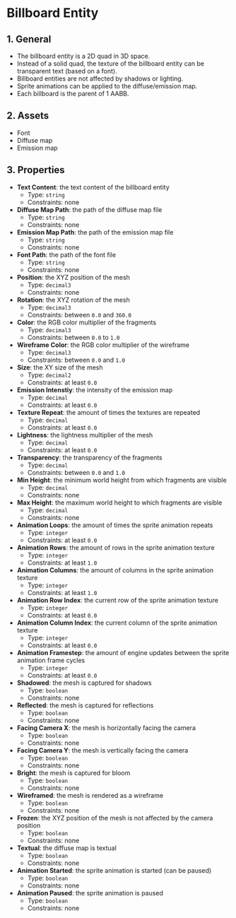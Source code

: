 # Billboard Entity

## 1. General

- The billboard entity is a 2D quad in 3D space.
- Instead of a solid quad, the texture of the billboard entity can be transparent text (based on a font).
- Billboard entities are not affected by shadows or lighting.
- Sprite animations can be applied to the diffuse/emission map.
- Each billboard is the parent of 1 AABB.

## 2. Assets

- Font
- Diffuse map
- Emission map

## 3. Properties

- **Text Content**: the text content of the billboard entity
  - Type: `string`
  - Constraints: none
- **Diffuse Map Path**: the path of the diffuse map file
  - Type: `string`
  - Constraints: none
- **Emission Map Path**: the path of the emission map file
  - Type: `string`
  - Constraints: none
- **Font Path**: the path of the font file
  - Type: `string`
  - Constraints: none
- **Position**: the XYZ position of the mesh
  - Type: `decimal3`
  - Constraints: none
- **Rotation**: the XYZ rotation of the mesh
  - Type: `decimal3`
  - Constraints: between `0.0` and `360.0`
- **Color**: the RGB color multiplier of the fragments
  - Type: `decimal3`
  - Constraints: between `0.0` to `1.0`
- **Wireframe Color**: the RGB color multiplier of the wireframe
  - Type: `decimal3`
  - Constraints: between `0.0` and `1.0`
- **Size**: the XY size of the mesh
  - Type: `decimal2`
  - Constraints: at least `0.0`
- **Emission Intenstiy**: the intensity of the emission map
  - Type: `decimal`
  - Constraints: at least `0.0`
- **Texture Repeat**: the amount of times the textures are repeated
  - Type: `decimal`
  - Constraints: at least `0.0`
- **Lightness**: the lightness multiplier of the mesh
  - Type: `decimal`
  - Constraints: at least `0.0`
- **Transparency**: the transparency of the fragments
  - Type: `decimal`
  - Constraints: between `0.0` and `1.0`
- **Min Height**: the minimum world height from which fragments are visible
  - Type: `decimal`
  - Constraints: none
- **Max Height**: the maximum world height to which fragments are visible
  - Type: `decimal`
  - Constraints: none
- **Animation Loops**: the amount of times the sprite animation repeats
  - Type: `integer`
  - Constraints: at least `0.0`
- **Animation Rows**: the amount of rows in the sprite animation texture
  - Type: `integer`
  - Constraints: at least `1.0`
- **Animation Columns**: the amount of columns in the sprite animation texture
  - Type: `integer`
  - Constraints: at least `1.0`
- **Animation Row Index**: the current row of the sprite animation texture
  - Type: `integer`
  - Constraints: at least `0.0`
- **Animation Column Index**: the current column of the sprite animation texture
  - Type: `integer`
  - Constraints: at least `0.0`
- **Animation Framestep**: the amount of engine updates between the sprite animation frame cycles
  - Type: `integer`
  - Constraints: at least `0.0`
- **Shadowed**: the mesh is captured for shadows
  - Type: `boolean`
  - Constraints: none
- **Reflected**: the mesh is captured for reflections
  - Type: `boolean`
  - Constraints: none
- **Facing Camera X**: the mesh is horizontally facing the camera
  - Type: `boolean`
  - Constraints: none
- **Facing Camera Y**: the mesh is vertically facing the camera
  - Type: `boolean`
  - Constraints: none
- **Bright**: the mesh is captured for bloom
  - Type: `boolean`
  - Constraints: none
- **Wireframed**: the mesh is rendered as a wireframe
  - Type: `boolean`
  - Constraints: none
- **Frozen**: the XYZ position of the mesh is not affected by the camera position
  - Type: `boolean`
  - Constraints: none
- **Textual**: the diffuse map is textual
  - Type: `boolean`
  - Constraints: none
- **Animation Started**: the sprite animation is started (can be paused)
  - Type: `boolean`
  - Constraints: none
- **Animation Paused**: the sprite animation is paused
  - Type: `boolean`
  - Constraints: none
